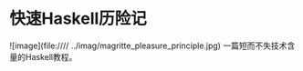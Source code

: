 快速Haskell历险记
====================
![image](file://// ../imag/magritte_pleasure_principle.jpg)
一篇短而不失技术含量的Haskell教程。